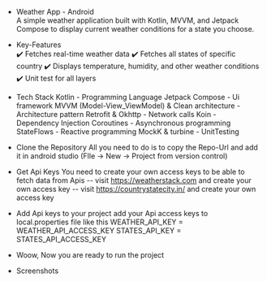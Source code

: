 - Weather App - Android<br>
  A simple weather application built with Kotlin, MVVM, and Jetpack Compose to display current weather conditions for a state you choose.<br>


- Key-Features<br>
  ✔️ Fetches real-time weather data
  ✔️ Fetches all states of specific country 
  ✔️ Displays temperature, humidity, and other weather conditions
  ✔️ Unit test for all layers


- Tech Stack
  Kotlin - Programming Language
  Jetpack Compose - Ui framework
  MVVM (Model-View_ViewModel) & Clean architecture - Architecture pattern
  Retrofit & Okhttp - Network calls
  Koin - Dependency Injection
  Coroutines - Asynchronous programming
  StateFlows - Reactive programming
  MockK & turbine - UnitTesting


- Clone the Repository
  All you need to do is to copy the Repo-Url and add it in android studio (FIle -> New -> Project from version control)


- Get Api Keys
  You need to create your own access keys to be able to fetch data from Apis
  -- visit https://weatherstack.com and create your own access key
  -- visit https://countrystatecity.in/ and create your own access key

- Add Api keys to your project
  add your Api access keys to local.properties file like this
  WEATHER_API_KEY = WEATHER_API_ACCESS_KEY
  STATES_API_KEY = STATES_API_ACCESS_KEY

- Woow, Now you are ready to run the project

- Screenshots
  
